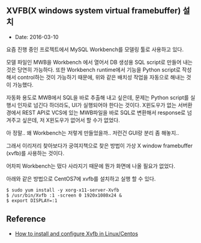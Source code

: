 XVFB(X windows system virtual framebuffer) 설치
---
- Date: 2016-03-10

요즘 진행 중인 프로젝트에서 MySQL Workbench를 모델링 툴로 사용하고 있다.

모델 파일인 MWB을 Workbench 에서 열어서 DB 생성용 SQL script로 만들어 내는 것은 당연히 가능하다.
또한 Workbench runtime에서 기능을 Python script로 작성해서 control하는 것이 가능하기 때문에,
위와 같은 배치성 작업을 자동으로 해내는 것이 가능했다.

자동화 용도로 MWB에서 SQL을 바로 추출해 내고 싶은데, 문제는 Python script를 실행시 인자로 넘긴다 하더라도, UI가 실행되어야 한다는 것이다.
X윈도우가 없는 서버환경에서 REST API로 VCS에 있는 MWB파일을 바로 SQL로 변환해서 response로 넘겨주고 싶은데,
저 X윈도우가 없어서 할 수가 없었다.

아 정말.. 왜 Workbench는 저렇게 만들었을까.. 저런건 GUI랑 분리 좀 해놓지..

그래서 이리저리 찾아보다가 궁여지책으로 찾은 방법이 가상 X window framebuffer (xvfb)를 사용하는 것이다.

어차피 Workbench는 떴다 사라지기 때문에 뭔가 화면에 나올 필요가 없었다.

아래와 같은 방법으로 CentOS7에 xvfb를 설치하고 실행 할 수 있다.

```
$ sudo yum install -y xorg-x11-server-Xvfb
$ /usr/bin/Xvfb :1 -screen 0 1920x1080x24 &
$ export DISPLAY=:1
```

Reference
---

- [How to install and configure Xvfb in Linux/Centos](http://ithubinfo.blogspot.kr/2013/11/how-to-install-and-configure-xvfb-in.html)